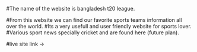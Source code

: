 #The name of the website is bangladesh t20 league.

#From this website we can find our favorite sports teams information all over the world.
#Its a very usefull and user friendly website for sports lover.
#Various sport news specially cricket and are found here (future plan).



#live site link
-> 